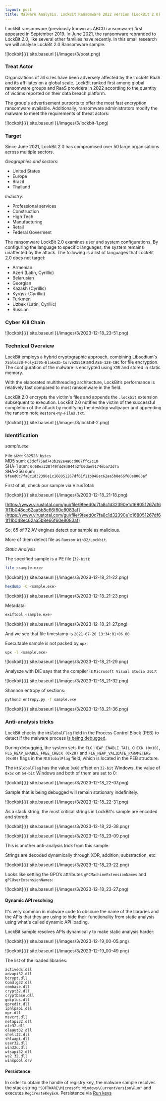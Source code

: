 ```yaml
---
layout: post
title: Malware Analysis. LockBit Ransomware 2022 version (LockBit 2.0)
---
```


LockBit ransomware (previously known as ABCD ransomware) first appeared in September 2019. In June 2021, the ransomware rebranded to LockBit 2.0, like several other families have recently. In this small research we will analyse LockBit 2.0 Ransomware sample.    

![lockbit]({{ site.baseurl }}/images/3/post.png)    

### Treat Actor

Organizations of all sizes have been adversely affected by the LockBit RaaS and its affiliates on a global scale. LockBit ranked first among global ransomware groups and RaaS providers in 2022 according to the quantity of victims reported on their data breach platform.     

The group's advertisement purports to offer the most fast encryption ransomware available. Additionally, ransomware administrators modify the malware to meet the requirements of threat actors:     

![lockbit]({{ site.baseurl }}/images/3/lockbit-1.png)    

### Target

Since June 2021, LockBit 2.0 has compromised over 50 large organisations across multiple sectors.    

*Geographies and sectors:*    

- United States    
- Europe    
- Brazil    
- Thailand   

*Industry:*   

- Professional services    
- Construction    
- High Tech    
- Manufacturing     
- Retail    
- Federal Goverment     

The ransomware LockBit 2.0 examines user and system configurations. By configuring the language to specific languages, the system remains unaffected by the attack. The following is a list of languages that LockBit 2.0 does not target:     

- Armenian   
- Azeri (Latin, Cyrillic)   
- Belarusian    
- Georgian    
- Kazakh (Cyrillic)    
- Kyrgyz (Cyrillic)    
- Turkmen    
- Uzbek (Latin, Cyrillic)    
- Russian    

### Cyber Kill Chain

![lockbit]({{ site.baseurl }}/images/3/2023-12-18_23-51.png)    

### Technical Overview

LockBit employs a hybrid cryptographic approach, combining Libsodium's `XSalsa20-Poly1305-Blake2b-Curve25519` and `AES-128-CBC` for file encryption. The configuration of the malware is encrypted using `XOR` and stored in static memory.     

With the elaborated multithreading architecture, LockBit’s performance is relatively fast compared to most ransomware in the field.     

LockBit 2.0 encrypts the victim's files and appends the `.lockbit` extension subsequent to execution. LockBit 2.0 notifies the victim of the successful completion of the attack by modifying the desktop wallpaper and appending the ransom note `Restore-My-Files.txt`.    

![lockbit]({{ site.baseurl }}/images/3/lockbit-2.png)    

### Identification

*sample.exe*     

File size: `982528 bytes`     
MD5 sum: `63dcf75ad743b292e4a6cd067ffc2c18`    
SHA-1 sum: `0d68ea228f49fdd8d044a2fb0dae9174eba73d7a`      
SHA-256 sum: `9feed0c7fa8c1d32390e1c168051267df61f11b048ec62aa5b8e66f60e8083af`     

First of all, check our sample via VirusTotal:    

![lockbit]({{ site.baseurl }}/images/3/2023-12-18_21-18.png)    

[https://www.virustotal.com/gui/file/9feed0c7fa8c1d32390e1c168051267df61f11b048ec62aa5b8e66f60e8083af](https://www.virustotal.com/gui/file/9feed0c7fa8c1d32390e1c168051267df61f11b048ec62aa5b8e66f60e8083af)    

So, 65 of 72 AV engines detect our sample as malicious.     

More of them detect file as `Ransom:Win32/Lockbit`.

*Static Analysis*    

The specified sample is a PE file (`32-bit`):    

```bash
file <sample.exe>
```

![lockbit]({{ site.baseurl }}/images/3/2023-12-18_21-22.png)    

```bash
hexdump -C <sample.exe>
```

![lockbit]({{ site.baseurl }}/images/3/2023-12-18_21-23.png)    

Metadata:     

```bash
exiftool <sample.exe>
```

![lockbit]({{ site.baseurl }}/images/3/2023-12-18_21-27.png)    

And we see that file timestamp is `2021-07-26 13:34:01+06.00`    

Executable sample is not packed by `upx`:    

```bash
upx -l <sample.exe>
```

![lockbit]({{ site.baseurl }}/images/3/2023-12-18_21-29.png)    

Analysze with DIE says that the compiler is `Microsoft Visual Studio 2017`:     

![lockbit]({{ site.baseurl }}/images/3/2023-12-18_21-32.png)    

Shannon entropy of sections:     

```bash
python3 entropy.py -f sample.exe
```

![lockbit]({{ site.baseurl }}/images/3/2023-12-18_21-36.png)    

### Anti-analysis tricks

LockBit checks the `NtGlobalFlag` field in the Process Control Block (PEB) to detect if the malware process [is being debugged](https://cocomelonc.github.io/malware/2022/09/15/malware-av-evasion-10.html).    

During debugging, the system sets the `FLG_HEAP_ENABLE_TAIL_CHECK (0x10)`, `FLG_HEAP_ENABLE_FREE_CHECK (0x20)` and `FLG_HEAP_VALIDATE_PARAMETERS (0x40)` flags in the `NtGlobalFlag` field, which is located in the PEB structure.

The `NtGlobalFlag` has the value `0x68` offset on `32-bit` Windows, the value of `0xbc` on `64-bit` Windows and both of them are set to 0:    

![lockbit]({{ site.baseurl }}/images/3/2023-12-18_22-07.png)    

Sample that is being debugged will remain stationary indefinitely.    

![lockbit]({{ site.baseurl }}/images/3/2023-12-18_22-31.png)    

As a stack string, the most critical strings in LockBit's sample are encoded and stored:    

![lockbit]({{ site.baseurl }}/images/3/2023-12-18_22-38.png)    

![lockbit]({{ site.baseurl }}/images/3/2023-12-18_23-09.png)    

This is another anti-analysis trick from this sample.    

Strings are decoded dynamically through XOR, addition, substraction, etc:    

![lockbit]({{ site.baseurl }}/images/3/2023-12-18_23-22.png)    

Looks like setting the GPO’s attributes `gPCMachineExtensionNames` and `gPCUserExtensionNames`:    

![lockbit]({{ site.baseurl }}/images/3/2023-12-18_23-27.png)    

#### Dynamic API resolving    

It's very common in malware code to obscure the name of the libraries and the APIs that they are using to hide their functionality from static analysis using what's called dynamic API loading.    

LockBit sample resolves APIs dynamically to make static analysis harder:    

![lockbit]({{ site.baseurl }}/images/3/2023-12-19_00-05.png)    

![lockbit]({{ site.baseurl }}/images/3/2023-12-19_00-49.png)    

The list of the loaded libraries:    

    activeds.dll
    advapi32.dll
    bcrypt.dll
    Comdlg32.dll
    combase.dll
    crypt32.dll
    cryptbase.dll
    gdiplus.dll
    gpredit.dll
    iphlpapi.dll
    mpr.dll
    msvcrt.dll
    netapi32.dll
    ole32.dll
    oleaut32.dll
    shell32.dll
    shlwapi.dll
    user32.dll
    win32u.dll
    wtsapi32.dll
    ws2_32.dll
    winspool.drv

#### Persistence

In order to obtain the handle of registry key, the malware sample resolves the stack string `"SOFTWARE\Microsoft Windows\CurrentVersion\Run"` and executes `RegCreateKeyExA`. Persistence via [Run keys](https://cocomelonc.github.io/tutorial/2022/04/20/malware-pers-1.html)    
